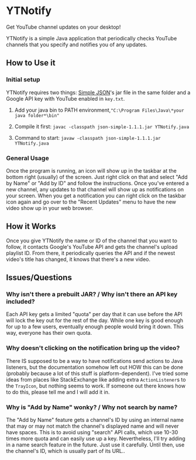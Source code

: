 # YTNotify
Get YouTube channel updates on your desktop!

YTNotify is a simple Java application that periodically checks YouTube channels that you specify and notifies you of any updates.

## How to Use it
### Initial setup

YTNotify requires two things: [Simple JSON](https://mvnrepository.com/artifact/com.googlecode.json-simple/json-simple/1.1.1)'s jar file in the same folder and a Google API key with YouTube enabled in `key.txt`.

1) Add your java bin to PATH environment,``` "C:\Program Files\Java\*your java folder*\bin" ```

2) Compile it first: ```javac -classpath json-simple-1.1.1.jar YTNotify.java```

3) Command to start: ```javaw -classpath json-simple-1.1.1.jar YTNotify.java```

### General Usage

Once the program is running, an icon will show up in the taskbar at the bottom right (usually) of the screen. Just right click on that and select "Add by Name" or "Add by ID" and follow the instructions. Once you've entered a new channel, any updates to that channel will show up as notifications on your screen. When you get a notification you can right click on the taskbar icon again and go over to the "Recent Updates" menu to have the new video show up in your web browser.

## How it Works

Once you give YTNotify the name or ID of the channel that you want to follow, it contacts Google's YouTube API and gets the channel's upload playlist ID. From there, it periodically queries the API and if the newest video's title has changed, it knows that there's a new video.

## Issues/Questions

### Why isn't there a prebuilt JAR? / Why isn't there an API key included?

Each API key gets a limited "quota" per day that it can use before the API will lock the key out for the rest of the day. While one key is good enough for up to a few users, eventually enough people would bring it down. This way, everyone has their own quota.

### Why doesn't clicking on the notification bring up the video?

There IS supposed to be a way to have notifications send actions to Java listeners, but the documentation somehow left out HOW this can be done (probably because a lot of this stuff is platform-dependent). I've tried some ideas from places like StackExchange like adding extra `ActionListener`s to the `TrayIcon`, but nothing seems to work. If someone out there knows how to do this, please tell me and I will add it in.

### Why is "Add by Name" wonky? / Why not search by name?

The "Add by Name" feature gets a channel's ID by using an internal name that may or may not match the channel's displayed name and will never have spaces. This is to avoid using "search" API calls, which use 10-30 times more quota and can easily use up a key. Nevertheless, I'll try adding in a name search feature in the future. Just use it carefully. Until then, use the channel's ID, which is usually part of its URL..
